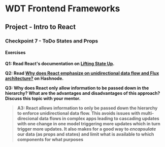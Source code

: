 # WDT Frontend Frameworks
## Project - Intro to React
### Checkpoint 7 - ToDo States and Props
#### Exercises

**Q1: Read React's documentation on [Lifting State Up](https://facebook.github.io/react/docs/lifting-state-up.html).**

**Q2: Read [Why does React emphasize on unidirectional data flow and Flux architecture?](https://hashnode.com/post/why-does-react-emphasize-on-unidirectional-data-flow-and-flux-architecture-ciibz8ej600n2j3xtxgc0n1f0) on Hashnode.**

**Q3: Why does React only allow information to be passed down in the hierarchy? What are the advantages and disadvantages of this approach? Discuss this topic with your mentor.**

> **A3: React allows information to only be passed down the hierarchy to enforce unidirectional data flow. This avoids issues with multi-direcional data flows in complex apps leading to cascading updates with one change in one model triggering more updates which in turn trigger more updates. It also makes for a good way to _encapsulate_ our data (as props and states) and limit what is available to which components for what purposes**